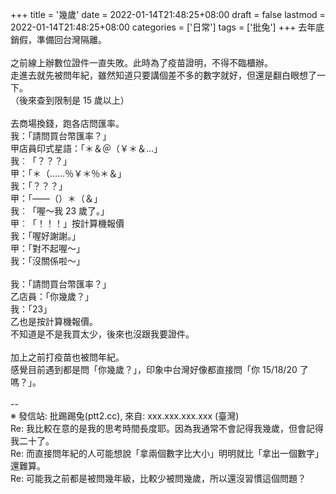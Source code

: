 +++
title = '幾歲'
date = 2022-01-14T21:48:25+08:00
draft = false
lastmod = 2022-01-14T21:48:25+08:00
categories = ['日常']
tags = ['批兔']
+++
去年底銷假，準備回台灣隔離。<br>
<br>
之前線上辦數位證件一直失敗。此時為了疫苗證明，不得不臨櫃辦。<br>
走進去就先被問年紀，雖然知道只要講個差不多的數字就好，但還是翻白眼想了一下。<br>
（後來查到限制是 15 歲以上）<br>
<br>
去商場換錢，跑各店問匯率。<br>
我：「請問買台幣匯率？」<br>
甲店員印式星語：「＊＆＠（￥＊＆…」<br>
我︰「？？？」<br>
甲：「＊（……％￥＊％＊＆」<br>
我：「？？？」<br>
甲：「——（）＊（＆」<br>
我︰「喔～我 23 歲了。」<br>
甲︰「！！！」按計算機報價<br>
我：「喔好謝謝。」<br>
甲：「對不起喔～」<br>
我：「沒關係啦～」<br>
<br>
我：「請問買台幣匯率？」<br>
乙店員：「你幾歲？」<br>
我：「23」<br>
乙也是按計算機報價。<br>
不知道是不是我買太少，後來也沒跟我要證件。<br>
<br>
加上之前打疫苗也被問年紀。<br>
感覺目前遇到都是問「你幾歲？」，印象中台灣好像都直接問「你 15/18/20 了嗎？」。<br>
<br>
--<br>
※ 發信站: 批踢踢兔(ptt2.cc), 來自: xxx.xxx.xxx.xxx (臺灣)<br>
Re: 我比較在意的是我的思考時間長度耶。因為我通常不會記得我幾歲，但會記得我二十了。<br>
Re: 而直接問年紀的人可能想說「拿兩個數字比大小」明明就比「拿出一個數字」還難算。<br>
Re: 可能我之前都是被問幾年級，比較少被問幾歲，所以還沒習慣這個問題？<br>
